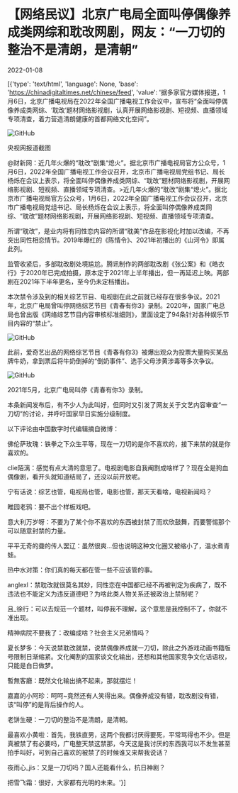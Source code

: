 # 【网络民议】北京广电局全面叫停偶像养成类网综和耽改网剧，网友：“一刀切的整治不是清朗，是清朝”

2022-01-08

[{'type': 'text/html', 'language': None, 'base': 'https://chinadigitaltimes.net/chinese/feed', 'value': '据多家官方媒体报道，1月6日，北京广播电视局在2022年全国广播电视工作会议中，宣布将“全面叫停偶像养成类网综、‘耽改’题材网络影视剧，认真开展网络影视剧、短视频、直播领域专项清查，着力营造清朗健康的首都网络文化空间”。

![GitHub](https://chinadigitaltimes.net/chinese/files/2022/01/Capture0107-2.jpg)

央视网报道截图

@财新网：近几年火爆的“耽改”剧集“熄火”。据北京市广播电视局官方公众号，1月6日，2022年全国广播电视工作会议召开，北京市广播电视局党组书记、局长杨烁在会议上表示，将全面叫停偶像养成类网综、“耽改”题材网络影视剧，开展网络影视剧、短视频、直播领域专项清查。&gt;近几年火爆的“耽改”剧集“熄火”。据北京市广播电视局官方公众号，1月6日，2022年全国广播电视工作会议召开，北京市广播电视局党组书记、局长杨烁在会议上表示，将全面叫停偶像养成类网综、“耽改”题材网络影视剧，开展网络影视剧、短视频、直播领域专项清查。

所谓“耽改”，是业内将有同性恋内容的所谓“耽美”作品在影视化时加以改编，不再突出同性相恋情节。2019年爆红的《陈情令》、2021年初播出的《山河令》即属此列。

监管收紧后，多部耽改剧处境尴尬。腾讯制作的两部耽改剧《张公案》和《皓衣行》于2020年已完成拍摄，原本定于2021年上半年播出，但一再延迟上映。两部剧在2021年下半年更名，至今仍未定档播出。

本次禁令涉及到的相关综艺节目、电视剧在此之前就已经存在很多争议。2021年，北京广电局曾叫停网络综艺节目《青春有你3》录制。2020年，国家广电总局也曾出版《网络综艺节目内容审核标准细则》，里面设定了94条针对各种娱乐节目内容的“禁止”。

![GitHub](https://chinadigitaltimes.net/chinese/files/2022/01/image-1641609268702.png)

此前，爱奇艺出品的网络综艺节目《青春有你3》被爆出观众为投票大量购买某品牌牛奶，拿到票后将牛奶倒掉的“倒奶事件”、选手父母涉黄涉毒等多次争议。

![GitHub](https://chinadigitaltimes.net/chinese/files/2022/01/image-1641608471827.png)

2021年5月，北京广电局叫停《青春有你3》录制。

本条新闻发布后，有不少人为此叫好，但同时又引发了网友关于文艺内容审查“一刀切”的讨论，并呼吁国家早日实施分级制度。

以下评论由中国数字时代编辑摘自微博：



佛伦萨玫瑰：铁拳之下众生平等，现在一刀切的是你不喜欢的，接下来禁的就是你喜欢的。

clie陌漓：感觉有点大清的意思了。电视剧电影自我阉割成啥样了？现在全是狗血偶像剧，看开头就知道结局了，还没以前开放呢。

宁有话说：综艺也管，电视局也管，电影也管，那天天看啥，电视新闻吗？

睢园老鸦：要不出个样板戏吧。

意大利万岁呀：不要为了某个你不喜欢的东西被封禁了而欢欣鼓舞，而要警惕那个可以随意封禁的力量。

平平无奇的聋的传人罢辽：虽然很爽…但也说明这种文化圈又被缩小了，温水煮青蛙。

热中水对策：你们真的每天都在管一些不应该管的事。

anglexl：禁耽改就很莫名其妙，同性恋在中国都已经不再被判定为疾病了，既不违法也不能定义为违反道德吧？为啥此类人物关系还被政治上禁制呢？

且_徐行：可以去规范一个题材，叫停我不理解，这个意思是我控制不了，你就不准出现。

精神病院不要我了：改编成啥？社会主义兄弟情吗？

夏长梦多：今天说禁耽改就禁，说禁偶像养成就一刀切，除此之外游戏动画书籍版号限制日渐缩紧。文化阉割的国家谈文化输出，还想和其他国家竞争文化话语权，只能是白日做梦。

暫無客廳：既然文化输出搞不起来，那就摆烂！

嘉嘉的小阿珍：呵呵~竟然还有人笑得出来。偶像养成没有错，耽改剧没有错，该“叫停”的是背后操作的人。

老饼生硬：一刀切的整治不是清朗，是清朝。

最喜欢小黄啦：首先，我铁直男，这两个我都讨厌得要死，平常骂得也不少。但是真被禁了有必要吗，广电整天禁这禁那，今天这是我讨厌的东西我可以不发生甚至拍手叫好，可到自己喜欢的被禁了的时候谁又来帮我说话？

夜雨心_jis：又是一刀切吗？国人还能看什么，抗日神剧？

把雪飞霜：很好，大家都有光明的未来。'}]
